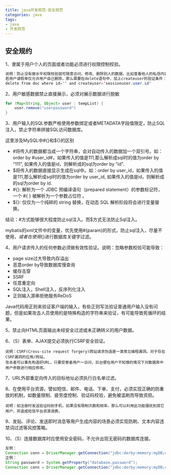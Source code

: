 ```yaml
---
title: java开发规范-安全规范
categories: java
tags:
- java
- 开发规范
---
```


## 安全规约

1、隶属于用户个人的页面或者功能必须进行权限控制校验。

```java
说明：防止没有做水平权限校验就可随意访问、修改、删除别人的数据，比如查看他人的私信内容。举例说明：
若用户请假单仅允许用户自己删除，那么需要在delete语句中，加上createuser的验证条件：
delete from doc where id='' and createuser='sessionuser.user.id'
```

2、用户敏感数据禁止直接展示，必须对展示数据进行脱敏

```java
for (Map<String, Object> user : tempList) {
	user.remove("userpassword")
}
```

3、用户输入的SQL参数严格使用参数绑定或者METADATA字段值限定，防止SQL注入，禁止字符串拼接SQL访问数据库。

这里涉及MySQL中#{}和${}的区别

- \#将传入的数据都当成一个字符串，会对自动传入的数据加一个双引号。如：order by #user_id#，如果传入的值是111,那么解析成sql时的值为order by “111”, 如果传入的值是id，则解析成的sql为order by “id”.
- $将传入的数据直接显示生成在sql中。如：order by user_id，如果传入的值是111,那么解析成sql时的值为order by user_id, 如果传入的值是id，则解析成的sql为order by id.
- \#{}: 解析为一个 JDBC 预编译语句（prepared statement）的参数标记符，一个 #{ } 被解析为一个参数占位符 。
- ${}: 仅仅为一个纯碎的 string 替换，在动态 SQL 解析阶段将会进行变量替换。

结论：\#方式能够很大程度防止sql注入。而$方式无法防止Sql注入。

mybatis的xml文件中的变量，优先使用#{param}的形式，防止sql注入，尽量不使用${}，或者在使用${}进行数据库关键字过滤。

4、用户请求传入的任何参数必须做有效性验证。说明：忽略参数校验可能导致：

- page size过大导致内存溢出
- 恶意order by导致数据库慢查询
- 缓存击穿
- SSRF
- 任意重定向
- SQL注入，Shell注入，反序列化注入
- 正则输入源串拒绝服务ReDoS

Java代码用正则来验证客户端的输入，有些正则写法验证普通用户输入没有问题，但是如果攻击人员使用的是特殊构造的字符串来验证，有可能导致死循环的结果。

5、禁止向HTML页面输出未经安全过滤或未正确转义的用户数据。

6、（S）表单、AJAX提交必须执行CSRF安全验证。

```
说明：CSRF(Cross-site request forgery)跨站请求伪造是一类常见编程漏洞。对于存在CSRF漏洞的应用/网站，
攻击者可以事先构造好URL，只要受害者用户一访问，后台便在用户不知情的情况下对数据库中用户参数进行相应修改。
```

7、URL外部重定向传入的目标地址必须执行白名单过滤。

8、在使用平台资源，譬如短信、邮件、电话、下单、支付，必须实现正确的防重放的机制，如数量限制、疲劳度控制、验证码校验，避免被滥刷而导致资损。

```
说明：如注册时发送验证码到手机，如果没有限制次数和频率，那么可以利用此功能骚扰到其它用户，并造成短信平台资源浪费。
```

9、发贴、评论、发送即时消息等用户生成内容的场景必须实现防刷、文本内容违禁词过滤等风控策略。

10、（S）连接数据库时应使用安全密码，不允许出现无密码的数据库连接。

```java
反例：
Connection conn = DriverManager.getConnection("jdbc:derby:memory:myDB;create=true","login", "");
正例：
String password = System.getProperty("database.password");
Connection conn = DriverManager.getConnection("jdbc:derby:memory:myDB;create=true","login", password);
```

